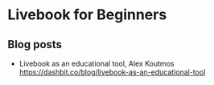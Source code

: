 # Livebook for Beginners


## Blog posts

- Livebook as an educational tool, Alex Koutmos https://dashbit.co/blog/livebook-as-an-educational-tool
